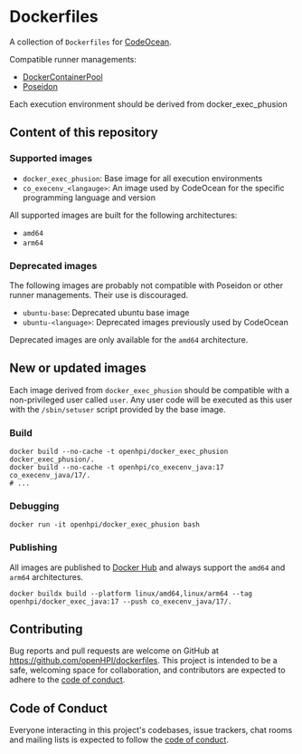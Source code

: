 # Dockerfiles

A collection of `Dockerfiles` for [CodeOcean](https://github.com/openHPI/codeocean).

Compatible runner managements:
- [DockerContainerPool](https://github.com/openHPI/dockercontainerpool)
- [Poseidon](https://github.com/openHPI/poseidon)

Each execution environment should be derived from docker_exec_phusion

## Content of this repository

### Supported images

- `docker_exec_phusion`: Base image for all execution environments
- `co_execenv_<langauge>`: An image used by CodeOcean for the specific programming language and version

All supported images are built for the following architectures:

- `amd64`
- `arm64`

### Deprecated images

The following images are probably not compatible with Poseidon or other runner managements. Their use is discouraged.

- `ubuntu-base`: Deprecated ubuntu base image
- `ubuntu-<language>`: Deprecated images previously used by CodeOcean

Deprecated images are only available for the `amd64` architecture.

## New or updated images

Each image derived from `docker_exec_phusion` should be compatible with a non-privileged user called `user`. Any user code will be executed as this user with the `/sbin/setuser` script provided by the base image.

### Build

```shell
docker build --no-cache -t openhpi/docker_exec_phusion docker_exec_phusion/.
docker build --no-cache -t openhpi/co_execenv_java:17 co_execenv_java/17/.
# ...
```

### Debugging

````shell
docker run -it openhpi/docker_exec_phusion bash
````

### Publishing

All images are published to [Docker Hub](https://hub.docker.com/u/openhpi) and always support the `amd64` and `arm64` architectures.

```shell
docker buildx build --platform linux/amd64,linux/arm64 --tag openhpi/docker_exec_java:17 --push co_execenv_java/17/.
```

## Contributing

Bug reports and pull requests are welcome on GitHub at https://github.com/openHPI/dockerfiles. This project is intended to be a safe, welcoming space for collaboration, and contributors are expected to adhere to the [code of conduct](https://github.com/openHPI/dockerfiles/blob/master/CODE_OF_CONDUCT.md).

## Code of Conduct

Everyone interacting in this project's codebases, issue trackers, chat rooms and mailing lists is expected to follow the [code of conduct](https://github.com/openHPI/dockerfiles/blob/master/CODE_OF_CONDUCT.md).
